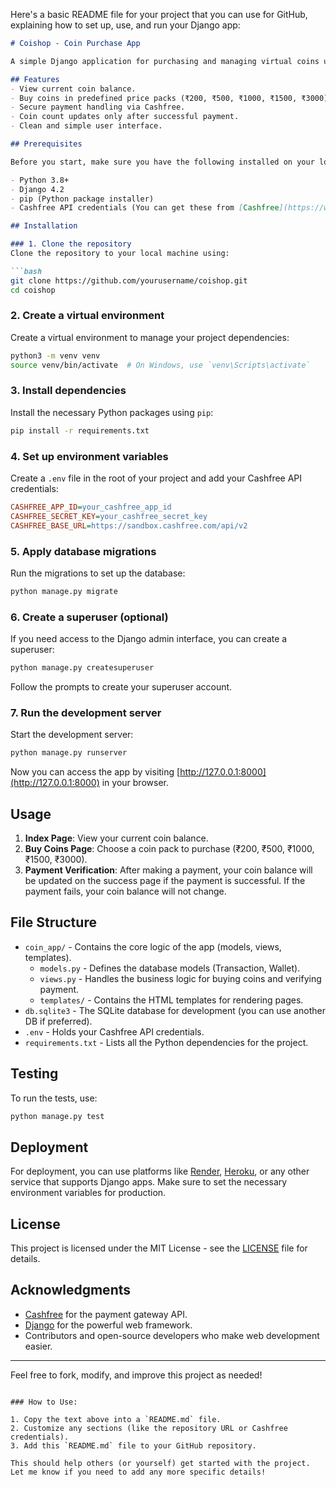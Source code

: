 Here's a basic README file for your project that you can use for GitHub, explaining how to set up, use, and run your Django app:

```markdown
# Coishop - Coin Purchase App

A simple Django application for purchasing and managing virtual coins using the Cashfree payment gateway. Users can purchase coins with different price packs, and their balance is updated only after a successful payment.

## Features
- View current coin balance.
- Buy coins in predefined price packs (₹200, ₹500, ₹1000, ₹1500, ₹3000).
- Secure payment handling via Cashfree.
- Coin count updates only after successful payment.
- Clean and simple user interface.

## Prerequisites

Before you start, make sure you have the following installed on your local machine:

- Python 3.8+
- Django 4.2
- pip (Python package installer)
- Cashfree API credentials (You can get these from [Cashfree](https://www.cashfree.com))

## Installation

### 1. Clone the repository
Clone the repository to your local machine using:

```bash
git clone https://github.com/yourusername/coishop.git
cd coishop
```

### 2. Create a virtual environment
Create a virtual environment to manage your project dependencies:

```bash
python3 -m venv venv
source venv/bin/activate  # On Windows, use `venv\Scripts\activate`
```

### 3. Install dependencies
Install the necessary Python packages using `pip`:

```bash
pip install -r requirements.txt
```

### 4. Set up environment variables
Create a `.env` file in the root of your project and add your Cashfree API credentials:

```ini
CASHFREE_APP_ID=your_cashfree_app_id
CASHFREE_SECRET_KEY=your_cashfree_secret_key
CASHFREE_BASE_URL=https://sandbox.cashfree.com/api/v2
```

### 5. Apply database migrations
Run the migrations to set up the database:

```bash
python manage.py migrate
```

### 6. Create a superuser (optional)
If you need access to the Django admin interface, you can create a superuser:

```bash
python manage.py createsuperuser
```

Follow the prompts to create your superuser account.

### 7. Run the development server
Start the development server:

```bash
python manage.py runserver
```

Now you can access the app by visiting [http://127.0.0.1:8000](http://127.0.0.1:8000) in your browser.

## Usage

1. **Index Page**: View your current coin balance.
2. **Buy Coins Page**: Choose a coin pack to purchase (₹200, ₹500, ₹1000, ₹1500, ₹3000).
3. **Payment Verification**: After making a payment, your coin balance will be updated on the success page if the payment is successful. If the payment fails, your coin balance will not change.

## File Structure

- `coin_app/` - Contains the core logic of the app (models, views, templates).
  - `models.py` - Defines the database models (Transaction, Wallet).
  - `views.py` - Handles the business logic for buying coins and verifying payment.
  - `templates/` - Contains the HTML templates for rendering pages.
- `db.sqlite3` - The SQLite database for development (you can use another DB if preferred).
- `.env` - Holds your Cashfree API credentials.
- `requirements.txt` - Lists all the Python dependencies for the project.

## Testing

To run the tests, use:

```bash
python manage.py test
```

## Deployment

For deployment, you can use platforms like [Render](https://render.com), [Heroku](https://www.heroku.com), or any other service that supports Django apps. Make sure to set the necessary environment variables for production.

## License

This project is licensed under the MIT License - see the [LICENSE](LICENSE) file for details.

## Acknowledgments

- [Cashfree](https://www.cashfree.com) for the payment gateway API.
- [Django](https://www.djangoproject.com) for the powerful web framework.
- Contributors and open-source developers who make web development easier.

---

Feel free to fork, modify, and improve this project as needed!

```

### How to Use:

1. Copy the text above into a `README.md` file.
2. Customize any sections (like the repository URL or Cashfree credentials).
3. Add this `README.md` file to your GitHub repository.

This should help others (or yourself) get started with the project. Let me know if you need to add any more specific details!